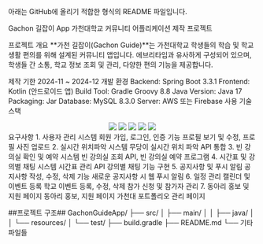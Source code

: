 
아래는 GitHub에 올리기 적합한 형식의 README 파일입니다.

Gachon 길잡이 App
가천대학교 커뮤니티 어플리케이션 제작 프로젝트

프로젝트 개요
**가천 길잡이(Gachon Guide)**는 가천대학교 학생들의 학습 및 학교 생활 편의를 위해 설계된 커뮤니티 앱입니다. 에브리타임과 유사하게 구성되어 있으며, 학생들 간 소통, 학교 정보 조회 및 관리, 다양한 편의 기능을 제공합니다.

제작 기한
2024-11 ~ 2024-12
개발 환경
Backend: Spring Boot 3.3.1
Frontend: Kotlin (안드로이드 앱)
Build Tool: Gradle Groovy 8.8
Java Version: Java 17
Packaging: Jar
Database: MySQL 8.3.0
Server: AWS 또는 Firebase
사용 기술 스택
<div align="center"> <img src="https://img.shields.io/badge/Kotlin-0095D5?style=for-the-badge&logo=kotlin&logoColor=white"/> <img src="https://img.shields.io/badge/springboot-6DB33F?style=for-the-badge&logo=springboot&logoColor=white"/> <img src="https://img.shields.io/badge/mysql-4479A1?style=for-the-badge&logo=mysql&logoColor=white"/> <img src="https://img.shields.io/badge/aws-232F3E?style=for-the-badge&logo=amazon-aws&logoColor=white"/> <img src="https://img.shields.io/badge/firebase-FFCA28?style=for-the-badge&logo=firebase&logoColor=white"/> </div>
요구사항
1. 사용자 관리 시스템
회원 가입, 로그인, 인증 기능
프로필 보기 및 수정, 프로필 사진 업로드
2. 실시간 위치파악 시스템
무당이 실시간 위치 파악 API 통합
3. 빈 강의실 확인 및 예약 시스템
빈 강의실 조회 API, 빈 강의실 예약 프로그램
4. 시간표 및 강의별 채팅 시스템
시간표 관리 API
강의별 채팅 기능 구현
5. 공지사항 및 푸시 알림
공지사항 작성, 수정, 삭제 기능
새로운 공지사항 시 웹 푸시 알림
6. 일정 관리 캘린더 및 이벤트 등록
학교 이벤트 등록, 수정, 삭제
참가 신청 및 참가자 관리
7. 동아리 홍보 및 지원 페이지
동아리 홍보, 지원 페이지
가천대 포트폴리오 관리 페이지


##프로젝트 구조##
GachonGuideApp/
├── src/
│   ├── main/
│   │   ├── java/
│   │   └── resources/
│   └── test/
├── build.gradle
├── README.md
└── 기타 파일들


